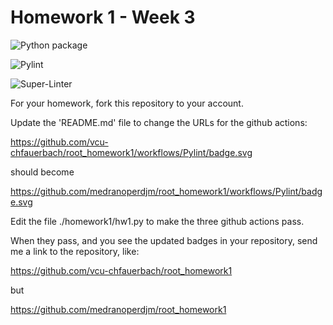 # Homework 1 - Week 3

![Python package](https://github.com/vcu-chfauerbach/root_homework1/workflows/Python%20package/badge.svg)

![Pylint](https://github.com/vcu-chfauerbach/root_homework1/workflows/Pylint/badge.svg)

![Super-Linter](https://github.com/vcu-chfauerbach/root_homework1/workflows/Super-Linter/badge.svg)

For your homework, fork this repository to your account.

Update the 'README.md' file to change the URLs for the github actions:

https://github.com/vcu-chfauerbach/root_homework1/workflows/Pylint/badge.svg

should become

https://github.com/medranoperdjm/root_homework1/workflows/Pylint/badge.svg

Edit the file ./homework1/hw1.py to make the three github actions pass.

When they pass, and you see the updated badges in your repository, send me a link to the repository, like:

https://github.com/vcu-chfauerbach/root_homework1

but

https://github.com/medranoperdjm/root_homework1

